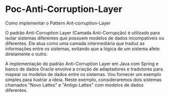 # Poc-Anti-Corruption-Layer
Como implementar o Pattern Ant-corruption-Layer

O padrão Anti-Corruption Layer (Camada Anti-Corrupção) é utilizado para isolar sistemas diferentes que possuem modelos de dados incompatíveis ou diferentes. Ele atua como uma camada intermediária que traduz as informações entre os sistemas, evitando que a lógica de um sistema afete diretamente o outro.

A implementação do padrão Anti-Corruption Layer em Java com Spring e banco de dados Oracle envolve a criação de adaptadores e tradutores para mapear os modelos de dados entre os sistemas. Vou fornecer um exemplo simples para ilustrar a ideia. Neste exemplo, consideraremos dois sistemas chamados "Novo Lattes" e "Antigo Lattes" com modelos de dados diferentes.